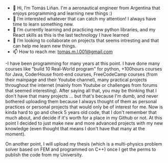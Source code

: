 - 👋 Hi, I’m Tomás Liñan. I'm a aeronautical engineer from Argentina that enjoys programming and learning new things :)
- 👀 I’m interested whatever that can catch my attention! I always have time to learn something new.
- 🌱 I’m currently learning and practicing new python libraries, and my React skills as this is the last technology I have learned
- 💞️ I’m looking to collaborate on projects that seems intresting and that can help me learn new things.
- 📫 How to reach me: tomas.m.l.001@gmail.com

-I have been programming for many years at this point. I have done many courses like "build 10 Real-World program" for python, +100hours courses for Java, CoderHouse front-end courses, FreeCodeCamp courses (from their mainpage and their Youtube channel), many practical projects throughout the internet (mainly from Youtube or challenges from forums that seemed interesting). After saying all that, you may be thinking that I don't have that many projects ... but that's because I'm dumb, and never bothered uploading them because I always thought of them as personal practices or personal projects that would only be of interest for me. Now is kinda hard to go and check 5 years old code, that I don't remember that much about, and decide if it's worth for a place in my Github or not. At this point I decided to just make new and more advanced projects with my new knowledge (even thought that means I don't have that many at the moment).

On another point, I will upload my thesis (which is a multi-physics problem solver based on FEM and programmed on C++) once I get the perms to publish the code from my University.

<!---
Tomas-Li/Tomas-Li is a ✨ special ✨ repository because its `README.md` (this file) appears on your GitHub profile.
You can click the Preview link to take a look at your changes.
--->
